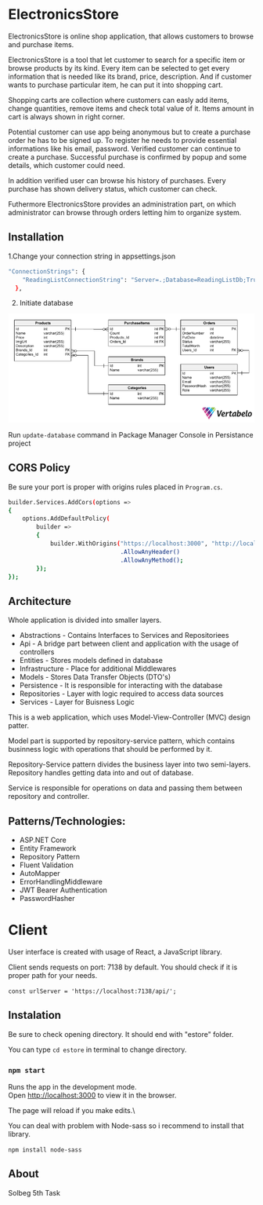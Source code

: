 # ElectronicsStore

ElectronicsStore is online shop application, that allows customers to browse and purchase items.

ElectronicsStore is a tool that let customer to search for a specific item or browse products by its kind. Every item can be selected to get every information that is needed like its brand, price, description. And if customer wants to purchase particular item, he can put it into shopping cart.

Shopping carts are collection where customers can easly add items, change quantities, remove items and check total value of it. Items amount in cart is always shown in right corner.

Potential customer can use app being anonymous but to create a purchase order he has to be signed up. To register he needs to provide essential informations like his email, password. Verified customer can continue to create a purchase. Successful purchase is confirmed by popup and some details, which customer could need.

In addition verified user can browse his history of purchases. Every purchase has shown delivery status, which customer can check.

Futhermore ElectronicsStore provides an administration part, on which administrator can browse through orders letting him to organize system.

## Installation

1.Change your connection string in appsettings.json

```bash
"ConnectionStrings": {
    "ReadingListConnectionString": "Server=.;Database=ReadingListDb;Trusted_Connection=True;TrustServerCertificate=True;"
  },
```

2. Initiate database

![update-database](update-database.png)

Run `update-database` command in Package Manager Console in Persistance project

## CORS Policy

Be sure your port is proper with origins rules placed in `Program.cs`.

```bash
builder.Services.AddCors(options =>
{
    options.AddDefaultPolicy(
        builder =>
        {
            builder.WithOrigins("https://localhost:3000", "http://localhost:3000")
                                .AllowAnyHeader()
                                .AllowAnyMethod();
        });
});
```

## Architecture

Whole application is divided into smaller layers.

- Abstractions - Contains Interfaces to Services and Repositoriees
- Api - A bridge part between client and application with the usage of controllers
- Entities - Stores models defined in database
- Infrastructure - Place for additional Middlewares
- Models - Stores Data Transfer Objects (DTO's)
- Persistence - It is responsible for interacting with the database
- Repositories - Layer with logic required to access data sources
- Services - Layer for Buisness Logic

This is a web application, which uses Model-View-Controller (MVC) design patter.

Model part is supported by repository-service pattern, which contains businness logic with operations that should be performed by it.

Repository-Service pattern divides the business layer into two semi-layers. Repository handles getting data into and out of database.

Service is responsible for operations on data and passing them between repository and controller.

## Patterns/Technologies:

- ASP.NET Core
- Entity Framework
- Repository Pattern
- Fluent Validation
- AutoMapper
- ErrorHandlingMiddleware
- JWT Bearer Authentication
- PasswordHasher

# Client

User interface is created with usage of React, a JavaScript library.

Client sends requests on port: 7138 by default. You should check if it is proper path for your needs.

`const urlServer = 'https://localhost:7138/api/';`

## Instalation

Be sure to check opening directory. It should end with "estore" folder.

You can type `cd estore` in terminal to change directory.

### `npm start`

Runs the app in the development mode.\
Open [http://localhost:3000](http://localhost:3000) to view it in the browser.

The page will reload if you make edits.\

You can deal with problem with Node-sass so i recommend to install that library.

`npm install node-sass`

## About

Solbeg 5th Task
